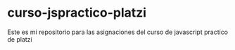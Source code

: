 # curso-jspractico-platzi
Este es mi repositorio para las asignaciones del curso de javascript practico de platzi

